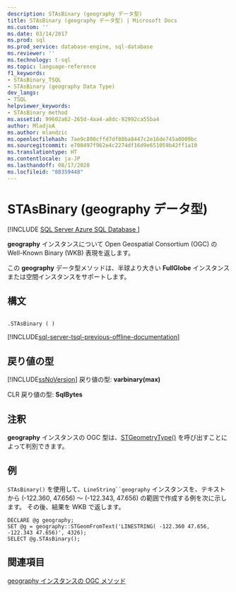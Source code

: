 ```yaml
---
description: STAsBinary (geography データ型)
title: STAsBinary (geography データ型) | Microsoft Docs
ms.custom: ''
ms.date: 03/14/2017
ms.prod: sql
ms.prod_service: database-engine, sql-database
ms.reviewer: ''
ms.technology: t-sql
ms.topic: language-reference
f1_keywords:
- STAsBinary_TSQL
- STAsBinary (geography Data Type)
dev_langs:
- TSQL
helpviewer_keywords:
- STAsBinary method
ms.assetid: 99602a62-265d-4aa4-a8dc-92992ca55ba4
author: MladjoA
ms.author: mlandzic
ms.openlocfilehash: 7ae9c800cffd7df80ba8447c2e16de745a0009bc
ms.sourcegitcommit: e700497f962e4c2274df16d9e651059b42ff1a10
ms.translationtype: HT
ms.contentlocale: ja-JP
ms.lasthandoff: 08/17/2020
ms.locfileid: "88359448"
---
```

# <a name="stasbinary-geography-data-type"></a>STAsBinary (geography データ型)
[!INCLUDE [SQL Server Azure SQL Database ](../../includes/applies-to-version/sql-asdb.md)]

  **geography** インスタンスについて Open Geospatial Consortium (OGC) の Well-Known Binary (WKB) 表現を返します。  
  
 この **geography** データ型メソッドは、半球より大きい **FullGlobe** インスタンスまたは空間インスタンスをサポートします。  
  
## <a name="syntax"></a>構文  
  
```  
  
.STAsBinary ( )  
```  
  
[!INCLUDE[sql-server-tsql-previous-offline-documentation](../../includes/sql-server-tsql-previous-offline-documentation.md)]

## <a name="return-types"></a>戻り値の型
 [!INCLUDE[ssNoVersion](../../includes/ssnoversion-md.md)] 戻り値の型: **varbinary(max)**  
  
 CLR 戻り値の型: **SqlBytes**  
  
## <a name="remarks"></a>注釈  
 **geography** インスタンスの OGC 型は、[STGeometryType()](../../t-sql/spatial-geography/stgeometrytype-geography-data-type.md) を呼び出すことによって判別できます。  
  
## <a name="examples"></a>例  
 `STAsBinary()` を使用して、`LineString``geography` インスタンスを、テキストから (-122.360, 47.656) ～ (-122.343, 47.656) の範囲で作成する例を次に示します。 その後、結果を WKB で返します。  
  
```  
DECLARE @g geography;  
SET @g = geography::STGeomFromText('LINESTRING( -122.360 47.656, -122.343 47.656)', 4326);  
SELECT @g.STAsBinary();  
```  
  
## <a name="see-also"></a>関連項目  
 [geography インスタンスの OGC メソッド](../../t-sql/spatial-geography/ogc-methods-on-geography-instances.md)  
  
  
